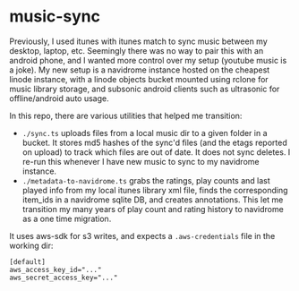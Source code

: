 # music-sync

Previously, I used itunes with itunes match to sync music between my desktop, laptop, etc. Seemingly there was no way to pair this with an android phone, and I wanted more control over my setup (youtube music is a joke).
My new setup is a navidrome instance hosted on the cheapest linode instance, with a linode objects bucket mounted using rclone for music library storage, and subsonic android clients such as ultrasonic for offline/android auto usage.

In this repo, there are various utilities that helped me transition:
- `./sync.ts` uploads files from a local music dir to a given folder in a bucket. It stores md5 hashes of the sync'd files (and the etags reported on upload) to track which files are out of date. It does not sync deletes. I re-run this whenever I have new music to sync to my navidrome instance.
- `./metadata-to-navidrome.ts` grabs the ratings, play counts and last played info from my local itunes library xml file, finds the corresponding item_ids in a navidrome sqlite DB, and creates annotations. This let me transition my many years of play count and rating history to navidrome as a one time migration.

It uses aws-sdk for s3 writes, and expects a `.aws-credentials` file in the working dir:

```
[default]
aws_access_key_id="..."
aws_secret_access_key="..."
```

